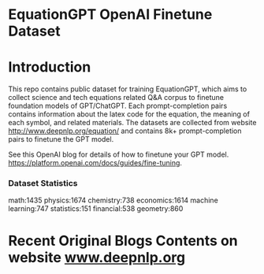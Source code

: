 EquationGPT OpenAI Finetune Dataset
=================================== 

Introduction
================
This repo contains public dataset for training EquationGPT, which aims to collect science and tech equations related Q&A corpus to finetune foundation models of GPT/ChatGPT.
Each prompt-completion pairs contains information about the latex code for the equation, the meaning of each symbol, and related materials. The datasets are collected from website http://www.deepnlp.org/equation/ and contains 8k+ prompt-completion pairs to finetune the GPT model.

See this OpenAI blog for details of how to finetune your GPT model. https://platform.openai.com/docs/guides/fine-tuning.

### Dataset Statistics

math:1435
physics:1674
chemistry:738
economics:1614
machine learning:747
statistics:151
financial:538
geometry:860

Recent Original Blogs Contents on website www.deepnlp.org
==========================================================
